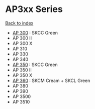 # AP3xx Series

[Back to index](../README.md)

- [AP 300](AP300/README.md) : SKCC Green
- AP 300 II
- AP 300 X
- AP 310
- AP 330
- AP 340
- [AP 350](AP350/README.md) : SKCC Green
- AP 350 II
- AP 350 X
- [AP 360](AP360/README.md) : SKCM Cream + SKCL Green
- AP 380
- AP 390
- AP 3500
- AP 3510